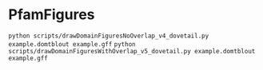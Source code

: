 # PfamFigures

<code>python scripts/drawDomainFiguresNoOverlap_v4_dovetail.py example.domtblout example.gff</code>
<code>python scripts/drawDomainFiguresWithOverlap_v5_dovetail.py example.domtblout example.gff</code>
